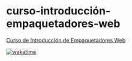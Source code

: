 # curso-introducción-empaquetadores-web

[Curso de Introducción de Empaquetadores Web](https://platzi.com/cursos/empaquetadores/)

[![wakatime](https://wakatime.com/badge/user/98bbbf97-d733-47e8-81af-799da282107b/project/b500f17a-f4ab-4416-bdf6-6c6ade9e9e5b.svg)](https://wakatime.com/@resparzasoto)
